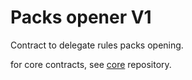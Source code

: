 # Packs opener V1

Contract to delegate rules packs opening.

for core contracts, see [core](https://github.com/ruleslabs/core) repository.
